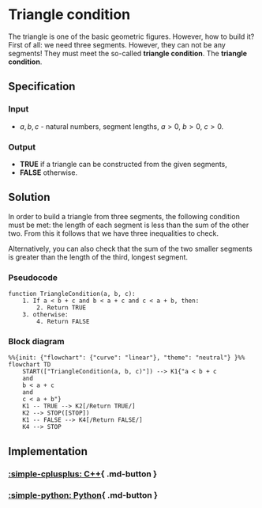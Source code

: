 # Triangle condition

The triangle is one of the basic geometric figures. However, how to build it? First of all: we need three segments. However, they can not be any segments! They must meet the so-called **triangle condition**. The **triangle condition**.

## Specification

### Input

- $a, b, c$ - natural numbers, segment lengths, $a>0$, $b>0$, $c>0$.

### Output

- **TRUE** if a triangle can be constructed from the given segments,
- **FALSE** otherwise.

## Solution

In order to build a triangle from three segments, the following condition must be met: the length of each segment is less than the sum of the other two. From this it follows that we have three inequalities to check.

Alternatively, you can also check that the sum of the two smaller segments is greater than the length of the third, longest segment.

### Pseudocode

```
function TriangleCondition(a, b, c):
    1. If a < b + c and b < a + c and c < a + b, then:
        2. Return TRUE
    3. otherwise:
        4. Return FALSE
```

### Block diagram

```mermaid
%%{init: {"flowchart": {"curve": "linear"}, "theme": "neutral"} }%%
flowchart TD
    START(["TriangleCondition(a, b, c)"]) --> K1{"a < b + c
    and
    b < a + c
    and
    c < a + b"}
    K1 -- TRUE --> K2[/Return TRUE/]
    K2 --> STOP([STOP])
    K1 -- FALSE --> K4[/Return FALSE/]
    K4 --> STOP
```

## Implementation

### [:simple-cplusplus: C++](../../programming/c++/algorithms/2d-geometry/triangle-condition.md){ .md-button }

### [:simple-python: Python](../../programming/python/algorithms/2d-geometry/triangle-condition.md){ .md-button }
